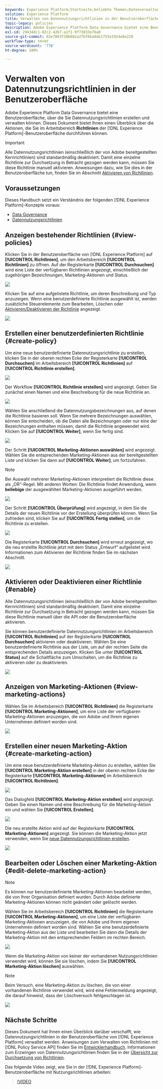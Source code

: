 ```yaml
---
keywords: Experience Platform;Startseite;beliebte Themen;Datenverwaltung;Benutzerhandbuch zur Datennutzungsrichtlinie
solution: Experience Platform
title: Verwalten von Datennutzungsrichtlinien in der Benutzeroberfläche
topic-legacy: policies
description: Adobe Experience Platform Data Governance bietet eine Benutzeroberfläche, über die Sie Datennutzungsrichtlinien erstellen und verwalten können. Dieses Dokument bietet Ihnen einen Überblick über die Aktionen, die Sie im Arbeitsbereich „Richtlinien“ der Experience Platform-Benutzeroberfläche durchführen können.
exl-id: 29434dc1-02c2-4267-a1f1-9f73833e76a0
source-git-commit: 03e7863f38b882a2fbf6ba0de1755e1924e8e228
workflow-type: tm+mt
source-wordcount: '776'
ht-degree: 100%

---
```


# Verwalten von Datennutzungsrichtlinien in der Benutzeroberfläche

Adobe Experience Platform Data Governance bietet eine Benutzeroberfläche, über die Sie Datennutzungsrichtlinien erstellen und verwalten können. Dieses Dokument bietet Ihnen einen Überblick über die Aktionen, die Sie im Arbeitsbereich **Richtlinien** der [!DNL Experience Platform]-Benutzeroberfläche durchführen können.

>[!IMPORTANT]
>
>Alle Datennutzungsrichtlinien (einschließlich der von Adobe bereitgestellten Kernrichtlinien) sind standardmäßig deaktiviert. Damit eine einzelne Richtlinie zur Durchsetzung in Betracht gezogen werden kann, müssen Sie diese Richtlinie manuell aktivieren. Anweisungen dazu, wie Sie dies in der Benutzeroberfläche tun, finden Sie im Abschnitt [Aktivieren von Richtlinien](#enable).

## Voraussetzungen

Dieses Handbuch setzt ein Verständnis der folgenden [!DNL Experience Platform]-Konzepte voraus:

- [Data Governance](../home.md)
- [Datennutzungsrichtlinien](./overview.md)

## Anzeigen bestehender Richtlinien {#view-policies}

Klicken Sie in der Benutzeroberfläche von [!DNL Experience Platform] auf **[!UICONTROL Richtlinien]**, um den Arbeitsbereich **[!UICONTROL Richtlinien]** zu öffnen. Auf der Registerkarte **[!UICONTROL Durchsuchen]** wird eine Liste der verfügbaren Richtlinien angezeigt, einschließlich der zugehörigen Bezeichnungen, Marketing-Aktionen und Status.

![](../images/policies/browse-policies.png)

Klicken Sie auf eine aufgelistete Richtlinie, um deren Beschreibung und Typ anzuzeigen. Wenn eine benutzerdefinierte Richtlinie ausgewählt ist, werden zusätzliche Steuerelemente zum Bearbeiten, Löschen oder [Aktivieren/Deaktivieren der Richtlinie](#enable) angezeigt.

![](../images/policies/policy-details.png)

## Erstellen einer benutzerdefinierten Richtlinie {#create-policy}

Um eine neue benutzerdefinierte Datennutzungsrichtlinie zu erstellen, klicken Sie in der oberen rechten Ecke der Registerkarte **[!UICONTROL Durchsuchen]** im Arbeitsbereich **[!UICONTROL Richtlinien]** auf **[!UICONTROL Richtlinie erstellen]**.

![](../images/policies/create-policy-button.png)

Der Workflow **[!UICONTROL Richtlinie erstellen]** wird angezeigt. Geben Sie zunächst einen Namen und eine Beschreibung für die neue Richtlinie an.

![](../images/policies/create-policy-description.png)

Wählen Sie anschließend die Datennutzungsbezeichnungen aus, auf denen die Richtlinie basieren soll. Wenn Sie mehrere Bezeichnungen auswählen, können Sie entscheiden, ob die Daten alle Bezeichnungen oder nur eine der Bezeichnungen enthalten müssen, damit die Richtlinie angewendet wird. Klicken Sie auf **[!UICONTROL Weiter]**, wenn Sie fertig sind.

![](../images/policies/add-labels.png)

Der Schritt **[!UICONTROL Marketing-Aktionen auswählen]** wird angezeigt. Wählen Sie die entsprechenden Marketing-Aktionen aus der bereitgestellten Liste und klicken Sie dann auf **[!UICONTROL Weiter]**, um fortzufahren.

>[!NOTE]
>
>Bei Auswahl mehrerer Marketing-Aktionen interpretiert die Richtlinie diese als „OR“-Regel. Mit anderen Worten: Die Richtlinie findet Anwendung, wenn **beliebige** der ausgewählten Marketing-Aktionen ausgeführt werden.

![](../images/policies/add-marketing-actions.png)

Der Schritt **[!UICONTROL Überprüfung]** wird angezeigt, in dem Sie die Details der neuen Richtlinie vor der Erstellung überprüfen können. Wenn Sie zufrieden sind, klicken Sie auf **[!UICONTROL Fertig stellen]**, um die Richtlinie zu erstellen.

![](../images/policies/policy-review.png)

Die Registerkarte **[!UICONTROL Durchsuchen]** wird erneut angezeigt, wo die neu erstellte Richtlinie jetzt mit dem Status „Entwurf“ aufgelistet wird. Informationen zum Aktivieren der Richtlinie finden Sie im nächsten Abschnitt.

![](../images/policies/created-policy.png)

## Aktivieren oder Deaktivieren einer Richtlinie {#enable}

Alle Datennutzungsrichtlinien (einschließlich der von Adobe bereitgestellten Kernrichtlinien) sind standardmäßig deaktiviert. Damit eine einzelne Richtlinie zur Durchsetzung in Betracht gezogen werden kann, müssen Sie diese Richtlinie manuell über die API oder die Benutzeroberfläche aktivieren.

Sie können benutzerdefinierte Datennutzungsrichtlinien im Arbeitsbereich **[!UICONTROL Richtlinien]** auf der Registerkarte **[!UICONTROL Durchsuchen]** aktivieren oder deaktivieren. Wählen Sie eine benutzerdefinierte Richtlinie aus der Liste, um auf der rechten Seite die entsprechenden Details anzuzeigen. Klicken Sie unter **[!UICONTROL Status]** auf die Schaltfläche zum Umschalten, um die Richtlinie zu aktivieren oder zu deaktivieren.

![](../images/policies/enable-policy.png)

## Anzeigen von Marketing-Aktionen {#view-marketing-actions}

Wählen Sie im Arbeitsbereich **[!UICONTROL Richtlinien]** die Registerkarte **[!UICONTROL Marketing-Aktionen]**, um eine Liste der verfügbaren Marketing-Aktionen anzuzeigen, die von Adobe und Ihrem eigenen Unternehmen definiert worden sind.

![](../images/policies/marketing-actions.png)

## Erstellen einer neuen Marketing-Aktion {#create-marketing-action}

Um eine neue benutzerdefinierte Marketing-Aktion zu erstellen, wählen Sie **[!UICONTROL Marketing-Aktion erstellen]** in der oberen rechten Ecke der Registerkarte **[!UICONTROL Marketing-Aktionen]** im Arbeitsbereich **[!UICONTROL Richtlinien]**.

![](../images/policies/create-marketing-action.png)

Das Dialogfeld **[!UICONTROL Marketing-Aktion erstellen]** wird angezeigt. Geben Sie einen Namen und eine Beschreibung für die Marketing-Aktion ein und wählen Sie **[!UICONTROL Erstellen]**.

![](../images/policies/create-marketing-action-details.png)

Die neu erstellte Aktion wird auf der Registerkarte **[!UICONTROL Marketing-Aktionen]** angezeigt. Sie können die Marketing-Aktion jetzt verwenden, wenn Sie [neue Datennutzungsrichtlinien erstellen](#create-policy).

![](../images/policies/created-marketing-action.png)

## Bearbeiten oder Löschen einer Marketing-Aktion {#edit-delete-marketing-action}

>[!NOTE]
>
>Es können nur benutzerdefinierte Marketing-Aktionen bearbeitet werden, die von Ihrer Organisation definiert wurden. Durch Adobe definierte Marketing-Aktionen können nicht geändert oder gelöscht werden.

Wählen Sie im Arbeitsbereich **[!UICONTROL Richtlinien]** die Registerkarte **[!UICONTROL Marketing-Aktionen]**, um eine Liste der verfügbaren Marketing-Aktionen anzuzeigen, die von Adobe und Ihrem eigenen Unternehmen definiert worden sind. Wählen Sie eine benutzerdefinierte Marketing-Aktion aus der Liste und bearbeiten Sie dann die Details der Marketing-Aktion mit den entsprechenden Feldern im rechten Bereich.

![](../images/policies/edit-marketing-action.png)

Wenn die Marketing-Aktion von keiner der vorhandenen Nutzungsrichtlinien verwendet wird, können Sie sie löschen, indem Sie **[!UICONTROL Marketing-Aktion löschen]** auswählen.

>[!NOTE]
>
>Beim Versuch, eine Marketing-Aktion zu löschen, die von einer vorhandenen Richtlinie verwendet wird, wird eine Fehlermeldung angezeigt, die darauf hinweist, dass der Löschversuch fehlgeschlagen ist.

![](../images/policies/delete-marketing-action.png)

## Nächste Schritte

Dieses Dokument hat Ihnen einen Überblick darüber verschafft, wie Datennutzungsrichtlinien in der Benutzeroberfläche von [!DNL Experience Platform] verwaltet werden. Anweisungen zum Verwalten von Richtlinien mit [!DNL Policy Service API] finden Sie im [Entwicklerhandbuch](../api/getting-started.md). Informationen zum Erzwingen von Datennutzungsrichtlinien finden Sie in der [Übersicht zur Durchsetzung von Richtlinien](../enforcement/overview.md).

Das folgende Video zeigt, wie Sie in der [!DNL Experience Platform]-Benutzeroberfläche mit Nutzungsrichtlinien arbeiten:

>[!VIDEO](https://video.tv.adobe.com/v/32977?quality=12&learn=on)
